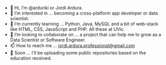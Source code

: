 - 👋 Hi, I’m @arduriki or Jordi Ardura.
- 👀 I’m interested in ... becoming a cross-platform app developer or data scientist.
- 🌱 I’m currently learning ... Python, Java, MySQL and a bit of web-stack like HTML, CSS, JavaScript and PHP. All these at UVic.
- 💞️ I’m looking to collaborate on ... a project that can help me to grow as a Data Scientist or Software Engineer.
- 📫 How to reach me ... jordi.ardura.professional@gmail.com
- 💼 Soon ... I'll be uploading some public repositories based on the education received.

<!---
arduriki/arduriki is a ✨ special ✨ repository because its `README.md` (this file) appears on your GitHub profile.
You can click the Preview link to take a look at your changes.
--->

